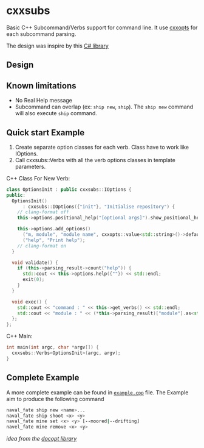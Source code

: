 # cxxsubs

Basic C++ Subcommand/Verbs support for command line. It use [cxxopts](https://github.com/jarro2783/cxxopts) for each subcommand parsing.

The design was inspire by this [C# library](https://github.com/commandlineparser/commandline)

## Design


## Known limitations

- No Real Help message
- Subcommand can overlap (ex: `ship new`, `ship`). The `ship new` command will also execute `ship` command.


## Quick start Example

1. Create separate option classes for each verb. Class have to work like IOptions.
1. Call cxxsubs::Verbs with all the verb options classes in template parameters.


C++ Class For New Verb:

```cpp
class OptionsInit : public cxxsubs::IOptions {
public:
  OptionsInit()
      : cxxsubs::IOptions({"init"}, "Initialise repository") {
    // clang-format off
    this->options.positional_help("[optional args]").show_positional_help();

    this->options.add_options()
      ("m, module", "module name", cxxopts::value<std::string>()->default_value("my_module"))
      ("help", "Print help");
    // clang-format on
  }

  void validate() {
    if (this->parsing_result->count("help")) {
      std::cout << this->options.help({""}) << std::endl;
      exit(0);
    }
  }

  void exec() {
    std::cout << "command : " << this->get_verbs() << std::endl;
    std::cout << "module : " << (*this->parsing_result)["module"].as<std::string>() << std::endl;
  };
};
```

C++ Main:

```cpp
int main(int argc, char *argv[]) {
  cxxsubs::Verbs<OptionsInit>(argc, argv);
}
```


## Complete Example

A more complete example can be found in [`example.cpp`](src/example.cpp) file.
The Example aim to produce the following command

```bash
naval_fate ship new <name>...
naval_fate ship shoot <x> <y>
naval_fate mine set <x> <y> [--moored|--drifting]
navel_fate mine remove <x> <y>
```
*idea from the [docopt library](http://docopt.org/)*




